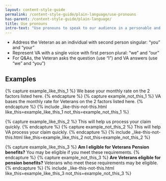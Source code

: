 ```yaml
---
layout: content-style-guide
permalink: /content-style-guide/plain-language/use-pronouns
has-parent: /content-style-guide/plain-language/
title: Use pronouns
intro-text: "Use pronouns to speak to our audience in a personable and conversational voice."  
---
```


- Address the Veteran as an individual with second person singular: “you” and “your”
- Represent VA with a single voice with first person plural: “we” and “our”  
- For Q&As, the Veteran asks the question (use “I”) and VA answers (use “we” and “you”)

## Examples

{% capture example_like_this_1 %}
<span class="do-dont__diff">We</span> base your monthly rate on the 2 factors listed here.
{% endcapture %}
{% capture example_not_this_1 %}
<span class="do-dont__diff">VA</span> bases the monthly rate for Veterans on the 2 factors listed here.
{% endcapture %}
{% include _like-this-not-this.html like_this=example_like_this_1 not_this=example_not_this_1 %}

{% capture example_like_this_2 %}
This will help <span class="do-dont__diff">us</span> process your claim quickly.
{% endcapture %}
{% capture example_not_this_2 %}
This will help <span class="do-dont__diff">VA</span> process your claim quickly.
{% endcapture %}
{% include _like-this-not-this.html like_this=example_like_this_2 not_this=example_not_this_2 %}

{% capture example_like_this_3 %}
<strong><span class="do-dont__diff">Am I</span> eligible for Veterans Pension benefits?</strong>
<span class="do-dont__diff">You</span> may be eligible if you meet these requirements.
{% endcapture %}
{% capture example_not_this_3 %}
<strong><span class="do-dont__diff">Are Veterans</span> eligible for pension benefits?</strong>
<span class="do-dont__diff">Veterans</span> who meet these requirements may be eligible. 
{% endcapture %}
{% include _like-this-not-this.html like_this=example_like_this_3 not_this=example_not_this_3 %}
